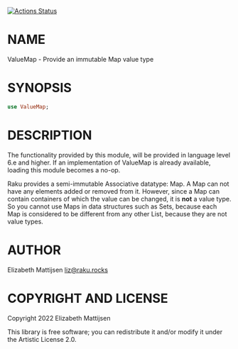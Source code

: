 [![Actions Status](https://github.com/lizmat/ValueMap/workflows/test/badge.svg)](https://github.com/lizmat/ValueMap/actions)

NAME
====

ValueMap - Provide an immutable Map value type

SYNOPSIS
========

```raku
use ValueMap;
```

DESCRIPTION
===========

The functionality provided by this module, will be provided in language level 6.e and higher. If an implementation of ValueMap is already available, loading this module becomes a no-op.

Raku provides a semi-immutable Associative datatype: Map. A Map can not have any elements added or removed from it. However, since a Map can contain containers of which the value can be changed, it is **not** a value type. So you cannot use Maps in data structures such as Sets, because each Map is considered to be different from any other List, because they are not value types.

AUTHOR
======

Elizabeth Mattijsen <liz@raku.rocks>

COPYRIGHT AND LICENSE
=====================

Copyright 2022 Elizabeth Mattijsen

This library is free software; you can redistribute it and/or modify it under the Artistic License 2.0.

